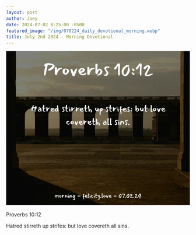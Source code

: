 ```yaml
---
layout: post
author: Joey
date: 2024-07-02 8:25:00 -0500
featured_image: "/img/070224_daily_devotional_morning.webp"
title: July 2nd 2024 - Morning Devotional
---
```


[![July 2nd 2024 - Morning Devotional](/img/070224_daily_devotional_morning.webp)](/img/070224_daily_devotional_morning.webp)

Proverbs 10:12

Hatred stirreth up strifes: but love covereth all sins.



<!-- <hr>

Please consider purchasing a mug to support the page by clicking the image below, thank you!

[![June 20th 2024 - Morning Devotional - Mug](/img/mugs/061124_morning_mug.webp)](https://www.joeybrinkman.com/shop) -->